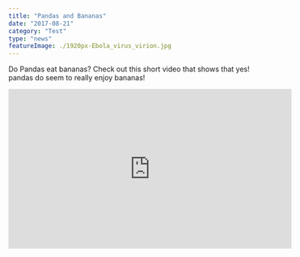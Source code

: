 ```yaml
---
title: "Pandas and Bananas"
date: "2017-08-21"
category: "Test"
type: "news"
featureImage: ./1920px-Ebola_virus_virion.jpg
---
```


Do Pandas eat bananas? Check out this short video that shows that yes! pandas do seem to really enjoy bananas!

<iframe width="560" height="315" src="https://www.youtube.com/embed/4SZl1r2O_bY" frameborder="0" allowfullscreen></iframe>
